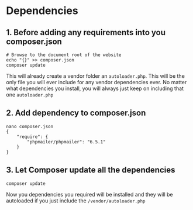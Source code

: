 # Dependencies

## 1. Before adding any requirements into you composer.json

```shell
# Browse to the document root of the website
echo "{}" >> composer.json
composer update
```

This will already create a vendor folder an `autoloader.php`. This will be the only file you will ever include for any vendor dependencies ever. No matter what dependencies you install, you will always just keep on including that one `autoloader.php`

## 2. Add dependency to composer.json

```shell
nano composer.json
{
    "require": {
        "phpmailer/phpmailer": "6.5.1"
    }
}
```

## 3. Let Composer update all the dependencies

```shell
composer update
```

Now you dependencies you required will be installed and they will be autoloaded if you just include the `/vendor/autoloader.php`
